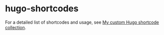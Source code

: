 # hugo-shortcodes

For a detailed list of shortcodes and usage, see [My custom Hugo shortcode collection](https://ravichaganti.com/blog/my-custom-hugo-shortcode-collection/).
